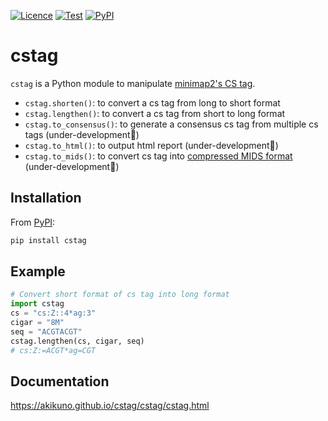[![Licence](https://img.shields.io/badge/License-MIT-blue.svg?style=flat-square)](https://choosealicense.com/licenses/mit/)
[![Test](https://img.shields.io/github/workflow/status/akikuno/cstag/Pytest?json&label=test&style=flat-square)](https://github.com/akikuno/cstag/actions)
[![PyPI](https://img.shields.io/pypi/v/cstag.svg?color=brightgreen&style=flat-square)](https://pypi.org/project/cstag/)
<!-- [![Bioconda](https://img.shields.io/badge/Install%20with-Bioconda-brightgreen.svg)](https://anaconda.org/bioconda/cstag) -->

# cstag

`cstag` is a Python module to manipulate [minimap2's CS tag](https://github.com/lh3/minimap2#cs).

- `cstag.shorten()`: to convert a cs tag from long to short format
- `cstag.lengthen()`: to convert a cs tag from short to long format
- `cstag.to_consensus()`: to generate a consensus cs tag from multiple cs tags (under-development:construction_worker:)
- `cstag.to_html()`: to output html report (under-development:construction_worker:)
- `cstag.to_mids()`: to convert cs tag into [compressed MIDS format](https://journals.plos.org/plosbiology/article?id=10.1371/journal.pbio.3001507#:~:text=S6%20Fig.%20Compressed%20MIDS%20conversion.) (under-development:construction_worker:)

## Installation

From [PyPI](https://pypi.org/project/cstag/):

```bash
pip install cstag
```

<!-- From [Bioconda](https://anaconda.org/bioconda/cstag)

```bash
conda config --add channels defaults
conda config --add channels conda-forge
conda config --add channels bioconda
conda install -c bioconda cstag
``` -->

## Example

```python
# Convert short format of cs tag into long format
import cstag
cs = "cs:Z::4*ag:3"
cigar = "8M"
seq = "ACGTACGT"
cstag.lengthen(cs, cigar, seq)
# cs:Z:=ACGT*ag=CGT
```

## Documentation

https://akikuno.github.io/cstag/cstag/cstag.html